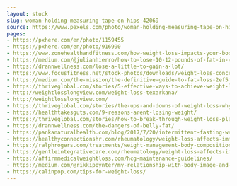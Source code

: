```yaml
---
layout: stock
slug: woman-holding-measuring-tape-on-hips-42069
source: https://www.pexels.com/photo/woman-holding-measuring-tape-on-hips-42069/
pages:
- https://pxhere.com/en/photo/1159455
- https://pxhere.com/en/photo/916990
- https://www.zonehealthandfitness.com/how-weight-loss-impacts-your-body/
- https://medium.com/@julianhierro/how-to-lose-10-12-pounds-of-fat-in-4-weeks-e0b3bb0c2cf5
- https://drannwellness.com/lose-a-little-to-gain-a-lot/
- https://www.focusfitness.net/stock-photos/downloads/weight-loss-concept-woman-measuring-waist-tape-measure/
- https://medium.com/the-mission/the-definitive-guide-to-fat-loss-2ef5f5e2c369
- https://thriveglobal.com/stories/5-effective-ways-to-achieve-weight-loss/
- http://weightlosslongview.com/weight-loss-texarkana/
- http://weightlosslongview.com/
- https://thriveglobal.com/stories/the-ups-and-downs-of-weight-loss-why-you-shouldn-t-give-up/
- https://healthtakesguts.com/9-reasons-arent-losing-weight/
- https://thriveglobal.com/stories/how-to-break-through-weight-loss-plateaus/
- https://drannwellness.com/the-dangers-of-belly-fat/
- https://pankanaturalhealth.com/blog/2017/7/20/intermittent-fasting-weight-loss
- https://healthyconnectionshr.com/rheumatology/weight-loss-affects-immune-system-reduces-inflammation
- https://ralphrogers.com/treatments/weight-management-body-composition/
- https://gentleintegrativecare.com/rheumatology/weight-loss-affects-immune-system-reduces-inflammation
- https://affirmmedicalweightloss.com/hcg-maintenance-guidelines/
- https://medium.com/@rikkipoynter/my-relationship-with-body-image-and-food-85b4405816d
- https://calinpop.com/tips-for-weight-loss/
---
```


